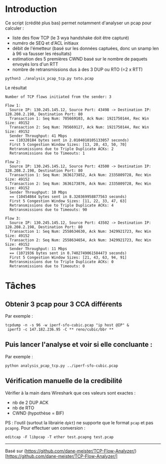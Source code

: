 
# Introduction

Ce script (crédité plus bas) permet notamment d'analyser un pcap pour calculer :
- liste des flow TCP (le 3 wya handshake doit être capturé)
- numéro de SEQ et d'ACL initiaux
- débit de l'émetteur (basé sur les données captuées, donc un snamp len à 96 va fausser les résultats)
- estimation des 5 premières CWND basé sur le nombre de paquets envoyés lors d'un RTT
- nombre de retransmissions dus à des 3 DUP ou RTO (=2 x RTT)

```
python3 ./analysis_pcap_tcp.py toto.pcap
```
Le résultat
```
Number of TCP flows initiated from the sender: 3

Flow 1:
  Source IP: 130.245.145.12, Source Port: 43498 -> Destination IP: 128.208.2.198, Destination Port: 80
  Transaction 1: Seq Num: 705669103, Ack Num: 1921750144, Rec Win Size: 49152
  Transaction 2: Seq Num: 705669127, Ack Num: 1921750144, Rec Win Size: 49152
  Sender Throughput: 41 Mbps
  == (10320184 bytes sent in 2.0104010105133057 seconds)
  First 5 Congestion Window Sizes: [13, 20, 43, 50, 70]
  Retransmissions due to Triple Duplicate ACKs: 2
  Retransmissions due to Timeouts: 1

Flow 2:
  Source IP: 130.245.145.12, Source Port: 43500 -> Destination IP: 128.208.2.198, Destination Port: 80
  Transaction 1: Seq Num: 3636173852, Ack Num: 2335809728, Rec Win Size: 49152
  Transaction 2: Seq Num: 3636173876, Ack Num: 2335809728, Rec Win Size: 49152
  Sender Throughput: 10 Mbps
  == (10454864 bytes sent in 8.320369958877563 seconds)
  First 5 Congestion Window Sizes: [11, 22, 33, 47, 63]
  Retransmissions due to Triple Duplicate ACKs: 4
  Retransmissions due to Timeouts: 90

Flow 3:
  Source IP: 130.245.145.12, Source Port: 43502 -> Destination IP: 128.208.2.198, Destination Port: 80
  Transaction 1: Seq Num: 2558634630, Ack Num: 3429921723, Rec Win Size: 49152
  Transaction 2: Seq Num: 2558634654, Ack Num: 3429921723, Rec Win Size: 49152
  Sender Throughput: 11 Mbps
  == (1071936 bytes sent in 0.7402749061584473 seconds)
  First 5 Congestion Window Sizes: [21, 43, 63, 94, 91]
  Retransmissions due to Triple Duplicate ACKs: 0
  Retransmissions due to Timeouts: 0
```

# Tâches

## Obtenir 3 pcap pour 3 CCA différents 
Par exemple :
```
tcpdump -n -s 96 -w iperf-sfo-cubic.pcap "ip host @IP" &
 iperf3 -c 147.182.236.95 -C ** reno/cubic/bbr **
 ```

## Puis lancer l'analyse et voir si elle concluante :
Par exemple :
 ```
python analysis_pcap_tcp.py ../iperf-sfo-cubic.pcap
 ```

## Vérification manuelle de la credibilité

Vérifier à la main dans Wireshark que ces valeurs sont exactes :
- nb de 2 DUP ACK
- nb de RTO
- CWND (hypothèse  = BIF)

  
PS : l'outil (surtout la librairie ```dpkt```) ne supporte que le format ```pcap``` et pas ```pcapng```.
Pour effectuer uen conversion :
```
editcap -F libpcap -T ether test.pcapng test.pcap
```

---
Basé sur (https://github.com/dane-meister/TCP-Flow-Analyzer/)[https://github.com/dane-meister/TCP-Flow-Analyzer/]
